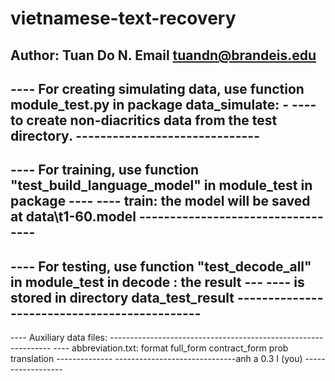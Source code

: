 vietnamese-text-recovery
========================
Author: Tuan Do N. Email tuandn@brandeis.edu
------------------------------------------------------------------------------------------
---- For creating simulating data, use function module_test.py in package data_simulate: -
---- to create non-diacritics data from the test directory. ------------------------------
------------------------------------------------------------------------------------------		
---- For training, use function "test_build_language_model" in module_test in package ---- 
---- train: the model will be saved at data\t1-60.model ----------------------------------
------------------------------------------------------------------------------------------
---- For testing, use function "test_decode_all" in module_test in decode : the result ---
---- is stored in directory data_test_result ---------------------------------------------
------------------------------------------------------------------------------------------
---- Auxiliary data files: ---------------------------------------------------------------
---- abbreviation.txt: format full_form	contract_form	prob 	translation --------------
------------------------------anh		a				0.3		I (you) ------------------
